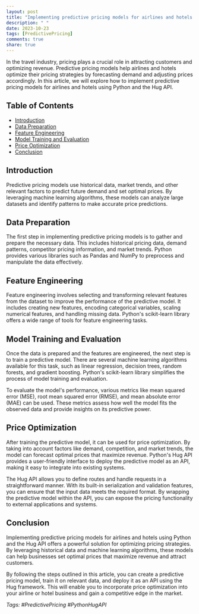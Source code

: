 ```yaml
---
layout: post
title: "Implementing predictive pricing models for airlines and hotels with Python Hug API"
description: " "
date: 2023-10-23
tags: [PredictivePricing]
comments: true
share: true
---
```


In the travel industry, pricing plays a crucial role in attracting customers and optimizing revenue. Predictive pricing models help airlines and hotels optimize their pricing strategies by forecasting demand and adjusting prices accordingly. In this article, we will explore how to implement predictive pricing models for airlines and hotels using Python and the Hug API.

## Table of Contents
- [Introduction](#introduction)
- [Data Preparation](#data-preparation)
- [Feature Engineering](#feature-engineering)
- [Model Training and Evaluation](#model-training-and-evaluation)
- [Price Optimization](#price-optimization)
- [Conclusion](#conclusion)

## Introduction

Predictive pricing models use historical data, market trends, and other relevant factors to predict future demand and set optimal prices. By leveraging machine learning algorithms, these models can analyze large datasets and identify patterns to make accurate price predictions.

## Data Preparation

The first step in implementing predictive pricing models is to gather and prepare the necessary data. This includes historical pricing data, demand patterns, competitor pricing information, and market trends. Python provides various libraries such as Pandas and NumPy to preprocess and manipulate the data effectively.

## Feature Engineering

Feature engineering involves selecting and transforming relevant features from the dataset to improve the performance of the predictive model. It includes creating new features, encoding categorical variables, scaling numerical features, and handling missing data. Python's scikit-learn library offers a wide range of tools for feature engineering tasks.

## Model Training and Evaluation

Once the data is prepared and the features are engineered, the next step is to train a predictive model. There are several machine learning algorithms available for this task, such as linear regression, decision trees, random forests, and gradient boosting. Python's scikit-learn library simplifies the process of model training and evaluation.

To evaluate the model's performance, various metrics like mean squared error (MSE), root mean squared error (RMSE), and mean absolute error (MAE) can be used. These metrics assess how well the model fits the observed data and provide insights on its predictive power.

## Price Optimization

After training the predictive model, it can be used for price optimization. By taking into account factors like demand, competition, and market trends, the model can forecast optimal prices that maximize revenue. Python's Hug API provides a user-friendly interface to deploy the predictive model as an API, making it easy to integrate into existing systems.

The Hug API allows you to define routes and handle requests in a straightforward manner. With its built-in serialization and validation features, you can ensure that the input data meets the required format. By wrapping the predictive model within the API, you can expose the pricing functionality to external applications and systems.

## Conclusion

Implementing predictive pricing models for airlines and hotels using Python and the Hug API offers a powerful solution for optimizing pricing strategies. By leveraging historical data and machine learning algorithms, these models can help businesses set optimal prices that maximize revenue and attract customers.

By following the steps outlined in this article, you can create a predictive pricing model, train it on relevant data, and deploy it as an API using the Hug framework. This will enable you to incorporate price optimization into your airline or hotel business and gain a competitive edge in the market.

*Tags: #PredictivePricing #PythonHugAPI*